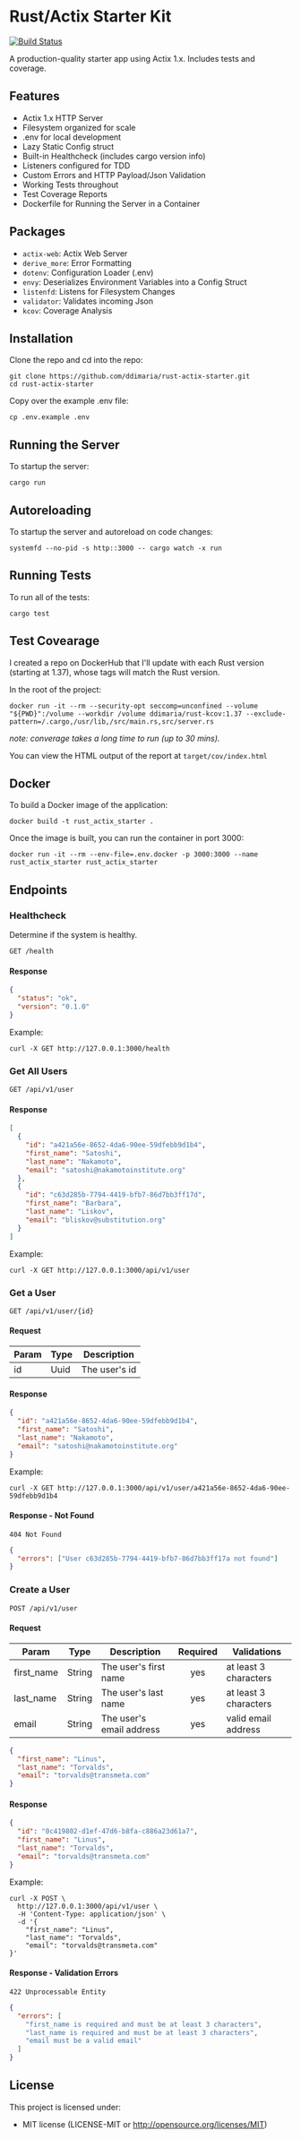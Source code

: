 # Rust/Actix Starter Kit

[![Build Status](https://travis-ci.com/ddimaria/rust-actix-starter.svg?branch=master)](https://travis-ci.com/ddimaria/rust-actix-starter)

A production-quality starter app using Actix 1.x. Includes tests and coverage.

## Features

- Actix 1.x HTTP Server
- Filesystem organized for scale
- .env for local development
- Lazy Static Config struct
- Built-in Healthcheck (includes cargo version info)
- Listeners configured for TDD
- Custom Errors and HTTP Payload/Json Validation
- Working Tests throughout
- Test Coverage Reports
- Dockerfile for Running the Server in a Container

## Packages

- `actix-web`: Actix Web Server
- `derive_more`: Error Formatting
- `dotenv`: Configuration Loader (.env)
- `envy`: Deserializes Environment Variables into a Config Struct
- `listenfd`: Listens for Filesystem Changes
- `validator`: Validates incoming Json
- `kcov`: Coverage Analysis

## Installation

Clone the repo and cd into the repo:

```shell
git clone https://github.com/ddimaria/rust-actix-starter.git
cd rust-actix-starter
```

Copy over the example .env file:

```shell
cp .env.example .env
```

## Running the Server

To startup the server:

```shell
cargo run
```

## Autoreloading

To startup the server and autoreload on code changes:

```shell
systemfd --no-pid -s http::3000 -- cargo watch -x run
```

## Running Tests

To run all of the tests:

```shell
cargo test
```

## Test Covearage

I created a repo on DockerHub that I'll update with each Rust version
(starting at 1.37), whose tags will match the Rust version.

In the root of the project:

```shell
docker run -it --rm --security-opt seccomp=unconfined --volume "${PWD}":/volume --workdir /volume ddimaria/rust-kcov:1.37 --exclude-pattern=/.cargo,/usr/lib,/src/main.rs,src/server.rs
```

_note: converage takes a long time to run (up to 30 mins)._

You can view the HTML output of the report at `target/cov/index.html`

## Docker

To build a Docker image of the application:

```shell
docker build -t rust_actix_starter .
```

Once the image is built, you can run the container in port 3000:

```shell
docker run -it --rm --env-file=.env.docker -p 3000:3000 --name rust_actix_starter rust_actix_starter
```

## Endpoints

### Healthcheck

Determine if the system is healthy.

`GET /health`

#### Response

```json
{
  "status": "ok",
  "version": "0.1.0"
}
```

Example:

```shell
curl -X GET http://127.0.0.1:3000/health
```

### Get All Users

`GET /api/v1/user`

#### Response

```json
[
  {
    "id": "a421a56e-8652-4da6-90ee-59dfebb9d1b4",
    "first_name": "Satoshi",
    "last_name": "Nakamoto",
    "email": "satoshi@nakamotoinstitute.org"
  },
  {
    "id": "c63d285b-7794-4419-bfb7-86d7bb3ff17d",
    "first_name": "Barbara",
    "last_name": "Liskov",
    "email": "bliskov@substitution.org"
  }
]
```

Example:

```shell
curl -X GET http://127.0.0.1:3000/api/v1/user
```

### Get a User

`GET /api/v1/user/{id}`

#### Request

| Param | Type | Description   |
| ----- | ---- | ------------- |
| id    | Uuid | The user's id |

#### Response

```json
{
  "id": "a421a56e-8652-4da6-90ee-59dfebb9d1b4",
  "first_name": "Satoshi",
  "last_name": "Nakamoto",
  "email": "satoshi@nakamotoinstitute.org"
}
```

Example:

```shell
curl -X GET http://127.0.0.1:3000/api/v1/user/a421a56e-8652-4da6-90ee-59dfebb9d1b4
```

#### Response - Not Found

`404 Not Found`

```json
{
  "errors": ["User c63d285b-7794-4419-bfb7-86d7bb3ff17a not found"]
}
```

### Create a User

`POST /api/v1/user`

#### Request

| Param      | Type   | Description              | Required | Validations           |
| ---------- | ------ | ------------------------ | :------: | --------------------- |
| first_name | String | The user's first name    |   yes    | at least 3 characters |
| last_name  | String | The user's last name     |   yes    | at least 3 characters |
| email      | String | The user's email address |   yes    | valid email address   |

```json
{
  "first_name": "Linus",
  "last_name": "Torvalds",
  "email": "torvalds@transmeta.com"
}
```

#### Response

```json
{
  "id": "0c419802-d1ef-47d6-b8fa-c886a23d61a7",
  "first_name": "Linus",
  "last_name": "Torvalds",
  "email": "torvalds@transmeta.com"
}
```

Example:

```shell
curl -X POST \
  http://127.0.0.1:3000/api/v1/user \
  -H 'Content-Type: application/json' \
  -d '{
    "first_name": "Linus",
    "last_name": "Torvalds",
    "email": "torvalds@transmeta.com"
}'
```

#### Response - Validation Errors

`422 Unprocessable Entity`

```json
{
  "errors": [
    "first_name is required and must be at least 3 characters",
    "last_name is required and must be at least 3 characters",
    "email must be a valid email"
  ]
}
```

## License

This project is licensed under:

- MIT license (LICENSE-MIT or http://opensource.org/licenses/MIT)
